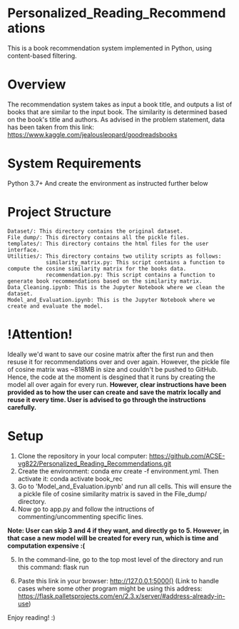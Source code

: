 # Personalized_Reading_Recommendations
This is a book recommendation system implemented in Python, using content-based filtering.

# Overview
The recommendation system takes as input a book title, and outputs a list of books that are similar to the input book. The similarity is determined based on the book's title and authors. As advised in the problem statement, data has been taken from this link: https://www.kaggle.com/jealousleopard/goodreadsbooks

# System Requirements
Python 3.7+
And create the environment as instructed further below

# Project Structure
    Dataset/: This directory contains the original dataset.
    File_dump/: This directory contains all the pickle files.
    templates/: This directory contains the html files for the user interface.
    Utilities/: This directory contains two utility scripts as follows:
                similarity_matrix.py: This script contains a function to compute the cosine similarity matrix for the books data.
                recommendation.py: This script contains a function to generate book recommendations based on the similarity matrix.
    Data_Cleaning.ipynb: This is the Jupyter Notebook where we clean the dataset.
    Model_and_Evaluation.ipynb: This is the Jupyter Notebook where we create and evaluate the model.

# !Attention!
Ideally we'd want to save our cosine matrix after the first run and then resuse it for recommendations over and over again. However, the pickle file of cosine matrix was ~818MB in size and couldn't be pushed to GitHub. Hence, the code at the moment is desgined that it runs by creating the model all over again for every run. **However, clear instructions have been provided as to how the user can create and save the matrix locally and reuse it every time. User is advised to go through the instructions carefully.**

# Setup
1. Clone the repository in your local computer: https://github.com/ACSE-vg822/Personalized_Reading_Recommendations.git
2. Create the environment: conda env create -f environment.yml. Then activate it: conda activate book_rec
3. Go to 'Model_and_Evaluation.ipynb' and run all cells. This will ensure the a pickle file of cosine similarity matrix is saved in the File_dump/ directory.
4. Now go to app.py and follow the intructions of commenting/uncommenting specific lines.

**Note: User can skip 3 and 4 if they want, and directly go to 5. However, in that case a new model will be created for every run, which is time and computation expensive :(**

5. In the command-line, go to the top most level of the directory and run this command: flask run 

6. Paste this link in your browser: http://127.0.0.1:5000() 
(Link to handle cases where some other program might be using this address: https://flask.palletsprojects.com/en/2.3.x/server/#address-already-in-use)

Enjoy reading! :)